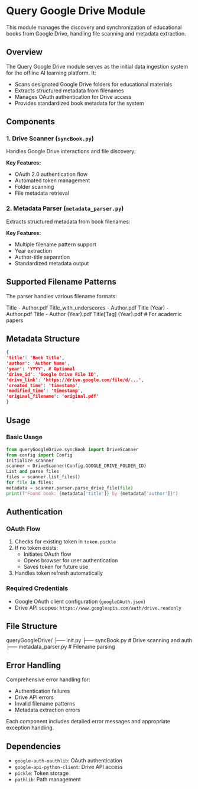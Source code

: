 # Query Google Drive Module

This module manages the discovery and synchronization of educational books from Google Drive, handling file scanning and metadata extraction.

## Overview

The Query Google Drive module serves as the initial data ingestion system for the offline AI learning platform. It:
- Scans designated Google Drive folders for educational materials
- Extracts structured metadata from filenames
- Manages OAuth authentication for Drive access
- Provides standardized book metadata for the system

## Components

### 1. Drive Scanner (`syncBook.py`)
Handles Google Drive interactions and file discovery:

**Key Features:**
- OAuth 2.0 authentication flow
- Automated token management
- Folder scanning
- File metadata retrieval

### 2. Metadata Parser (`metadata_parser.py`)
Extracts structured metadata from book filenames:

**Key Features:**
- Multiple filename pattern support
- Year extraction
- Author-title separation
- Standardized metadata output

## Supported Filename Patterns

The parser handles various filename formats:

Title - Author.pdf
Title_with_underscores - Author.pdf
Title (Year) - Author.pdf
Title - Author (Year).pdf
Title[Tag] (Year).pdf # For academic papers


## Metadata Structure

```json
{
'title': 'Book Title',
'author': 'Author Name',
'year': 'YYYY', # Optional
'drive_id': 'Google Drive File ID',
'drive_link': 'https://drive.google.com/file/d/...',
'created_time': 'timestamp',
'modified_time': 'timestamp',
'original_filename': 'original.pdf'
}
```


## Usage

### Basic Usage

```python
from queryGoogleDrive.syncBook import DriveScanner
from config import Config
Initialize scanner
scanner = DriveScanner(Config.GOOGLE_DRIVE_FOLDER_ID)
List and parse files
files = scanner.list_files()
for file in files:
metadata = scanner.parser.parse_drive_file(file)
print(f"Found book: {metadata['title']} by {metadata['author']}")
```

## Authentication

### OAuth Flow
1. Checks for existing token in `token.pickle`
2. If no token exists:
   - Initiates OAuth flow
   - Opens browser for user authentication
   - Saves token for future use
3. Handles token refresh automatically

### Required Credentials
- Google OAuth client configuration (`googleOAuth.json`)
- Drive API scopes: `https://www.googleapis.com/auth/drive.readonly`

## File Structure
queryGoogleDrive/
├── init.py
├── syncBook.py # Drive scanning and auth
├── metadata_parser.py # Filename parsing

## Error Handling

Comprehensive error handling for:
- Authentication failures
- Drive API errors
- Invalid filename patterns
- Metadata extraction errors

Each component includes detailed error messages and appropriate exception handling.

## Dependencies

- `google-auth-oauthlib`: OAuth authentication
- `google-api-python-client`: Drive API access
- `pickle`: Token storage
- `pathlib`: Path management